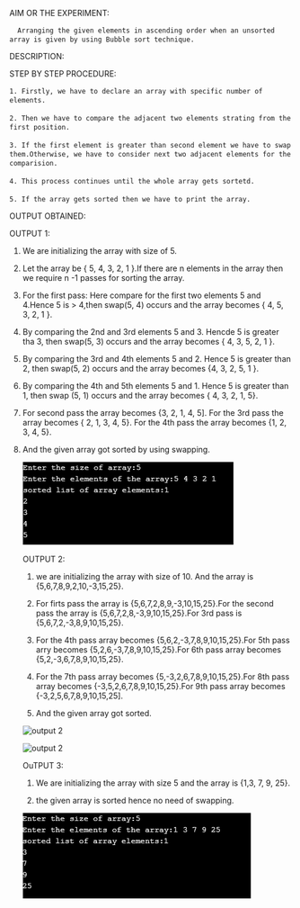 
AIM OR THE EXPERIMENT:

      Arranging the given elements in ascending order when an unsorted array is given by using Bubble sort technique.
	  
DESCRIPTION:




STEP BY STEP PROCEDURE:
    
    1. Firstly, we have to declare an array with specific number of elements.
	
    2. Then we have to compare the adjacent two elements strating from the first position.
	
	3. If the first element is greater than second element we have to swap them.Otherwise, we have to consider next two adjacent elements for the comparision.
	
	4. This process continues until the whole array gets sortetd.
	
	5. If the array gets sorted then we have to print the array.
	
OUTPUT OBTAINED:
 
 OUTPUT 1:  
 
1. We are initializing the array with size of 5.

2. Let the array be { 5, 4, 3, 2, 1 }.If there are n elements in the array then we require n -1 passes for sorting the array.
	   
3. For the first pass: Here compare for the first two elements 5 and 4.Hence 5 is > 4,then swap(5, 4) occurs and the array becomes  { 4, 5, 3, 2, 1 }.
	   
4. By comparing the 2nd and 3rd elements 5 and 3. Hencde 5 is greater tha 3, then swap(5, 3) occurs and the array becomes { 4, 3, 5, 2, 1 }.
	   
5. By comparing the 3rd and 4th elements  5 and 2. Hence 5 is greater than 2, then swap(5, 2) occurs and the array becomes {4, 3, 2, 5, 1 }.
	   
6. By comparing the 4th and 5th elements 5 and 1. Hence 5 is greater than 1, then swap (5, 1) occurs and the array becomes { 4, 3, 2, 1, 5}.
	   
7. For second pass the array becomes {3, 2, 1, 4, 5]. For the 3rd pass the array becomes { 2, 1, 3, 4, 5}. For the 4th pass the array becomes {1, 2, 3, 4, 5}.
	   
8. And the given array got sorted by using swapping.
	   
	 ![output 1](Bubble_sort.1.PNG)
	   
	OUTPUT 2:
	
	1. we are initializing the array with size of 10. And the array is {5,6,7,8,9,2,10,-3,15,25}.
	
	2. For firts pass the array is {5,6,7,2,8,9,-3,10,15,25}.For the second pass the array is {5,6,7,2,8,-3,9,10,15,25}.For 3rd pass is {5,6,7,2,-3,8,9,10,15,25}.
	
	3. For the 4th pass array becomes {5,6,2,-3,7,8,9,10,15,25}.For 5th pass arry becomes {5,2,6,-3,7,8,9,10,15,25}.For 6th pass array becomes {5,2,-3,6,7,8,9,10,15,25}.
	
	4. For the 7th pass array becomes {5,-3,2,6,7,8,9,10,15,25}.For 8th pass array becomes {-3,5,2,6,7,8,9,10,15,25}.For 9th pass array becomes {-3,2,5,6,7,8,9,10,15,25].
	
	5. And the given array got sorted.
	
	 ![output 2](Bubble_sort2.1.PNG)
	 
	 ![output 2](Bubble_sort2.2.PNG)
	 
	OuTPUT 3:
	
	1. We are initializing the array with size 5 and the array is {1,3, 7, 9, 25}.
	
	2. the given array is sorted hence no need of swapping.
	
	![output 3](Bubble_sort.3.PNG)
